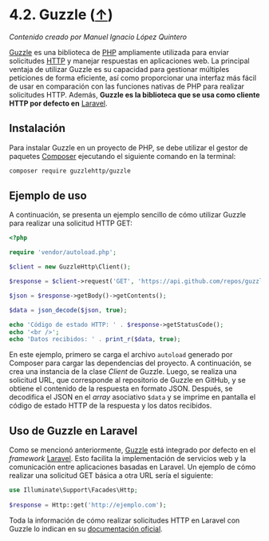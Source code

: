 # 4.2. Guzzle ([↑](README.md))

_Contenido creado por Manuel Ignacio López Quintero_

[Guzzle](https://en.wikipedia.org/wiki/Guzzle_(PHP_library)) es una biblioteca de [PHP](https://en.wikipedia.org/wiki/PHP) ampliamente utilizada para enviar solicitudes [HTTP](https://en.wikipedia.org/wiki/HTTP) y manejar respuestas en aplicaciones web. La principal ventaja de utilizar Guzzle es su capacidad para gestionar múltiples peticiones de forma eficiente, así como proporcionar una interfaz más fácil de usar en comparación con las funciones nativas de PHP para realizar solicitudes HTTP. Además, **Guzzle es la biblioteca que se usa como cliente HTTP por defecto en** [Laravel](https://laravel.com/docs/http-client).

## Instalación

Para instalar Guzzle en un proyecto de PHP, se debe utilizar el gestor de paquetes [Composer](https://getcomposer.org) ejecutando el siguiente comando en la terminal:

```sh
composer require guzzlehttp/guzzle
```

## Ejemplo de uso

A continuación, se presenta un ejemplo sencillo de cómo utilizar Guzzle para realizar una solicitud HTTP GET:

```php
<?php

require 'vendor/autoload.php';

$client = new GuzzleHttp\Client();

$response = $client->request('GET', 'https://api.github.com/repos/guzzle/guzzle');

$json = $response->getBody()->getContents();

$data = json_decode($json, true);

echo 'Código de estado HTTP: ' . $response->getStatusCode();
echo '<br />';
echo 'Datos recibidos: ' . print_r($data, true);
```

En este ejemplo, primero se carga el archivo `autoload` generado por Composer para cargar las dependencias del proyecto. A continuación, se crea una instancia de la clase *Client* de Guzzle. Luego, se realiza una solicitud URL, que corresponde al repositorio de Guzzle en GitHub, y se obtiene el contenido de la respuesta en formato JSON. Después, se decodifica el JSON en el *array* asociativo `$data` y se imprime en pantalla el código de estado HTTP de la respuesta y los datos recibidos.

## Uso de Guzzle en Laravel

Como se mencionó anteriormente, [Guzzle](https://docs.guzzlephp.org) está integrado por defecto en el *framework* [Laravel](https://laravel.com). Esto facilita la implementación de servicios web y la comunicación entre aplicaciones basadas en Laravel. Un ejemplo de cómo realizar una solicitud GET básica a otra URL sería el siguiente:

```php
use Illuminate\Support\Facades\Http;
 
$response = Http::get('http://ejemplo.com');
```

Toda la información de cómo realizar solicitudes HTTP en Laravel con Guzzle lo indican en su [documentación oficial](https://laravel.com/docs/http-client).
